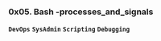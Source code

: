 ### **0x05. Bash -processes_and_signals**
**`DevOps`** **`SysAdmin`** **`Scripting`** **`Debugging`**
